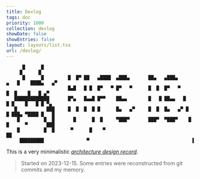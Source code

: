 ```yaml
---
title: Devlog
tags: doc
priority: 1000
collection: devlog
showDate: false
showEntries: false
layout: layouts/list.tsx
url: /devlog/
---
```


``` {.asciiart}
      █      █
     █      █
      █      █         █  █▀ ██   ▄████  ▄███▄       ██▄   ▄███▄      ▄   █    ████▄   ▄▀
                       █▄█   █ █  █▀   ▀ █▀   ▀      █  █  █▀   ▀      █  █    █   █ ▄▀
   █████████████       █▀▄   █▄▄█ █▀▀    ██▄▄        █   █ ██▄▄   █     █ █    █   █ █ ▀▄
   █           ███     █  █  █  █ █      █▄   ▄▀     █  █  █▄   ▄▀ █    █ ███▄ ▀████ █   █
    █         █  █       █      █  █     ▀███▀       ███▀  ▀███▀    █  █      ▀       ███
    █         █  █      ▀      █    ▀                                ██
     █████████                ▀                                      ▐
```

This is a very minimalistic [_architecture design record_](https://github.com/joelparkerhenderson/architecture-decision-record).

> Started on 2023-12-15. Some entries were reconstructed from git commits and my memory.
